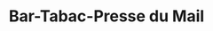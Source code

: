 ---
title: "Bar-Tabac-Presse du Mail"
url: /saint-hilaire-saint-mesmin/bar-tabac-presse-du-mail/
shop: marchand de journaux
---